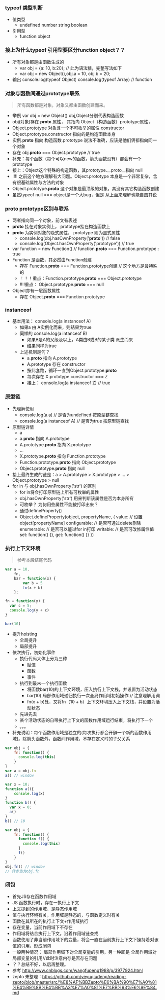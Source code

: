 ### typeof 类型判断
+ 值类型
    + undefined number string boolean
+ 引用型
    + function object
    
### 接上为什么typeof 引用型要区分function object？？
+ 所有对象都是由函数生成的
    + var obj = {a: 10, b:20}; // 此为语法糖，完整写法如下
    + var obj = new Object(),obj.a = 10, obj.b = 20;
+ 输出 console.log(typeof Object) console.log(typeof Array) // function

### 对象与函数间通过prototype联系
> 所有函数都是对象，对象又都由函数创建而来。
+ 举例 var obj = new Object() obj,Object分别代表构造函数
+ obj(对象)存在 __proto__ 属性， 其指向 Object（构造函数）prototype属性，
+ Object.prototype 对象含一个不可枚举的属性 constructor 
+ Object.prototype.constructor 指向的是构造函数本身
+ 实例.__proto__ 指向 构造函数.prototype 说法不准确，应该是他们俩都指向同一个对象
+ 存在 obj.__proto__ === Object.prototype // true
+ 补充：每个函数（每个可以new的函数，箭头函数没有）都会有一个prototype
+ 接上：Object这个特殊的构造函数，其prototype.__proto__指向 null
+ !!!! 之前这个地方理解有大问题。Object.prototype 本身是一个非常复杂，含有很基础属性与方法的对象
+ Object.prototype.__proto__ 这个对象是最顶级的对象，其没有其它构造函数创建
+ 虽然typeof null === object是一个大bug，但是 从上面来理解也能自圆其说

### __proto__ prototype区别与联系
+ 两者指向同一个对象，前文有表述
+ __proto__ 挂在对象实例上， prototype挂在构造函数上
+ __proto__ 为实例对象的隐式属性， prototype 则为显式属性
    + console.log(obj.hasOwnProperty('__proto__')) // false
    + console.log(Object.hasOwnProperty('prototype')) // true
+ var function = new Function() // function.__proto__ === Function.prototype : true
+ Function 是函数，其必然由Function创建
    + 存在 Function.__proto__ === Function.prototype创建 // 这个地方是最特殊的
    + ！！！重点：Function.prototype.__proto__ === Object.prototype
    + !!!!重点： Object.prototype.__proto__ === null
+ Object亦有一层函数属性 
    + 存在 Object.__proto__ === Function.prototype
    
### instanceof
+ 基本用法： console.log(a instanceof A)
    + 如果a 由 A实例化而来，则结果为true
    + 同样的 console.log(a intanceof B)
        + 如果B是A的父级及以上，A类由B或B的某子类 派生而来
        + 结果同样为true
    + 上述机制是何？
        + a.__proto__ 指向 A.prototype
        + A.prototype 存在 constructor
        + 按此套路，循环一直到Object.prototype.__proto__
        + 每次存在 X.prototype.cunstructor === Z
        + 接上： console.log(a instanceof Z) // true
        
### 原型链
+ 先理解使用
    + console.log(a.a) // 是否为undefined 按原型链查找
    + console.log(a instanceof A) // 是否为true 按原型链查找
+ 原型链详情
    + a
    + a.__proto__  指向 A.prototype
    + A.prototype.__proto__ 指向 X.prototype
    + ...
    + X.prototype.__proto__ 指向 Function.prototype
    + Function.prototype.__proto__ 指向 Object.prototype
    + Object.prototype.__proto__ 指向 null
+ 接上最终生成的链是：a > A.prototype > X.prototype > ... > Object.prototype >  null
+ for in 与 obj.hasOwnProperty('str') 的区别
    + for in将会打印原型链上所有可枚举的属性
    + obj.hasOwnProperty('str') 用来判断该属性是否为本身所有
    + 可枚举？ 为何用些属性不能被打印出来？
    + 通过defineProperty()
    + Object.defineProperty(object, propertyName, {
        value:  // 设置 object[propertyName]
        configurable: // 是否可通过delete删除
        enumerable: // 是否可以能过for in打印
        writable: // 是否可改修属性值
        set: function() {},
        get: function() {}
    })
 
 
### 执行上下文环境
> 参考本段结尾代码
```javascript
var a = 10, 
    fn, 
    bar = function(x) {
        var b = 5
        fn(x + b)
    };

fn = function(y) {
  var c = 5;
  console.log(y + c)
}

bar(10)
```
+ 提升hoisting
    + 全局提升
    + 局部提升
+ 依次执行，初始化事件
    + 执行代码大体上分为三种
        + 赋值
        + 函数
        + 事件
    + 执行到最末一个执行函数
        + 将函数bar(10)的上下文环境，压入执行上下文栈，并设置为活动状态
        + bar(10) 局部作用域递归执行一次全局作用域初始操作 // 注意理解用词
        + fn(x + b)处，又将fn（10 + b）上下文环境压入上下文栈，并设置为活动状态
    + 先进先去
    + 某个活动状态的自带执行上下文的函数作用域运行结束，将执行下一个
    + 。。。
+ 补充说明：每个函数作用域是独立的(每次执行都会开僻一个新的函数作用域)。除箭头函数外，函数间作用域，不存在定义时的子父关系

```javascript
var obj = {
    fn: function() {
      console.log(this)
    }
}
var a = obj.fn
a() // window

var x = 10;
function a(){
    console.log(x)
}
function b() {
  var x = 0;
  a()
}
b() // 10

var obj = {
    fn: function() {
      function f() {
        console.log(this)
      }
      f()
    }
}
obj.fn() // window
// 传参当为obj.fn
```

### 闭包
+ 首先JS存在函数作用域
+ JS 函数执行时，存在一执行上下文
+ 上文提到的作用域，是静态作用域
+ 值与执行环境有关，作用域是静态的，与函数定义时有关
+ 函数在其所在的执行上下文+作用域执行
+ 存在变量，当前作用域下不存在
+ 作用域将结合执行上下文，沿着作用域链查找
+ 函数使用了非当前作用域下的变量，将会一直在当前执行上下文下操持着对该值的引用，形成闭包
+ 一般两种情况： 局部作用域下对全局变量的引用，另一种即是 全局作用域对局部变量的引用//此时注意内存是否存在问题
+ ？？总结不好，以后再整理。
+ 参考 http://www.cnblogs.com/wangfupeng1988/p/3977924.html
+ zepto 未整理：https://github.com/yeyuqiudeng/reading-zepto/blob/master/src/%E8%AF%BBZepto%E6%BA%90%E7%A0%81%E4%B9%8B%E4%BB%A3%E7%A0%81%E7%BB%93%E6%9E%84.md